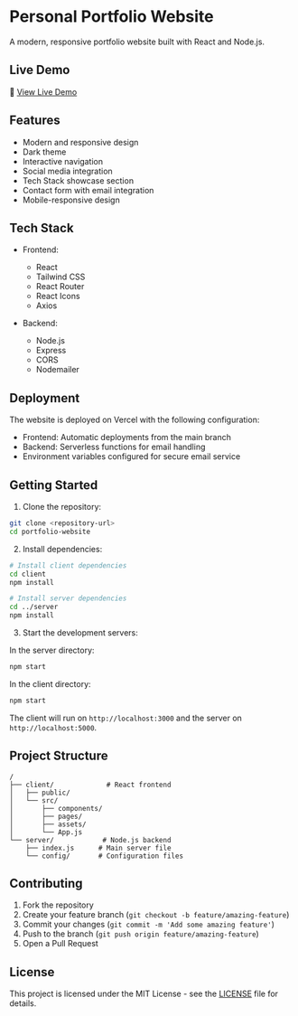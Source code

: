 # Personal Portfolio Website

A modern, responsive portfolio website built with React and Node.js.

## Live Demo

🚀 [View Live Demo](https://portfolio-rho-dun-62.vercel.app/)

## Features

- Modern and responsive design
- Dark theme
- Interactive navigation
- Social media integration
- Tech Stack showcase section
- Contact form with email integration
- Mobile-responsive design

## Tech Stack

- Frontend:
  - React
  - Tailwind CSS
  - React Router
  - React Icons
  - Axios

- Backend:
  - Node.js
  - Express
  - CORS
  - Nodemailer

## Deployment

The website is deployed on Vercel with the following configuration:
- Frontend: Automatic deployments from the main branch
- Backend: Serverless functions for email handling
- Environment variables configured for secure email service

## Getting Started

1. Clone the repository:
```bash
git clone <repository-url>
cd portfolio-website
```

2. Install dependencies:
```bash
# Install client dependencies
cd client
npm install

# Install server dependencies
cd ../server
npm install
```

3. Start the development servers:

In the server directory:
```bash
npm start
```

In the client directory:
```bash
npm start
```

The client will run on `http://localhost:3000` and the server on `http://localhost:5000`.

## Project Structure

```
/
├── client/             # React frontend
│   ├── public/
│   └── src/
│       ├── components/
│       ├── pages/
│       ├── assets/
│       └── App.js
└── server/            # Node.js backend
    ├── index.js      # Main server file
    └── config/       # Configuration files
```

## Contributing

1. Fork the repository
2. Create your feature branch (`git checkout -b feature/amazing-feature`)
3. Commit your changes (`git commit -m 'Add some amazing feature'`)
4. Push to the branch (`git push origin feature/amazing-feature`)
5. Open a Pull Request

## License

This project is licensed under the MIT License - see the [LICENSE](LICENSE) file for details. 
